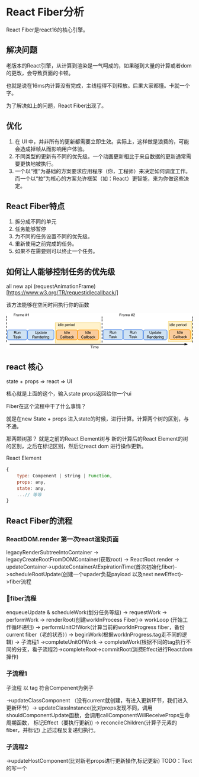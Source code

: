 # React Fiber分析
React Fiber是react16的核心引擎。

## 解决问题
老版本的React引擎，从计算到渲染是一气呵成的，如果碰到大量的计算或者dom的更改，会导致页面的卡顿。

也就是说在16ms内计算没有完成，主线程得不到释放。后果大家都懂。卡就一个字。

为了解决如上的问题，React Fiber出现了。

## 优化

1. 在 UI 中，并非所有的更新都需要立即生效。实际上，这样做是浪费的，可能会造成掉帧从而影响用户体验。
1. 不同类型的更新有不同的优先级。一个动画更新相比于来自数据的更新通常需要更快地被执行。
1. 一个以“推”为基础的方案要求应用程序（你，工程师）来决定如何调度工作。而一个以“拉”为核心的方案允许框架（如：React）更智能，来为你做这些决定。

## React Fiber特点

1. 拆分成不同的单元
1. 任务能够暂停
1. 为不同的任务设置不同的优先级。
1. 重新使用之前完成的任务。
1. 如果不在需要则可以终止一个任务。

## 如何让人能够控制任务的优先级

all new api (requestAnimationFrame)[https://www.w3.org/TR/requestidlecallback/]

该方法能够在空闲时间执行你的函数

![requestAnimationFrame](https://github.com/skyujilong/notebook/blob/master/src/requestAnimationFrame.png)


## react 核心

state + props => react => UI

核心就是上面的这个，输入state props返回给你一个ui

Fiber在这个流程中干了什么事情？

就是在new State + props 进入state的时候，进行计算。计算两个树的区别，与不通。

那两颗树那？ 就是之前的React Element树与 新的计算后的React Element的树的区别，之后在标记区别，然后让react dom 进行操作更新。

React Element 

```javascript
{
    type: Compenent | string | Function,
    props: any,
    state: any,
    ...// 等等
}

```

## React Fiber的流程

### ReactDOM.render 第一次react渲染页面

legacyRenderSubtreeIntoContainer -> legacyCreateRootFromDOMContainer(获取root) -> ReactRoot.render -> updateContainer->updateContainerAtExpirationTime(首次初始化fiber)->scheduleRootUpdate(创建一个upader负载payload 以及next newEffect)->fiber流程

### fiber流程

enqueueUpdate & scheduleWork(划分任务等级) -> requestWork -> performWork -> renderRoot(创建workInProcess Fiber)-> workLoop (开始工作循环递归) -> performUnitOfWork(计算当前的workInProgress fiber，备份current fiber（老的状态）) -> beginWork(根据workInProgress.tag走不同的逻辑) -> 子流程1 ->completeUnitOfWork -> completeWork(根据不同的tag执行不同的分支，看子流程2)->completeRoot->commitRoot(消费Effect进行Reactdom操作)

### 子流程1
子流程 以 tag 符合Compenent为例子

->updateClassComponent （没有current就创建，有进入更新环节，我们进入更新环节）-> updateClassInstance(比对props发现不同，调用shouldComponentUpdate函数，会调用callComponentWillReceiveProps生命周期函数， 标记Effect（要执行更新)) -> reconcileChildren(计算子元素的fiber，并标记) 上述过程反复递归执行。


### 子流程2
->updateHostComponent(比对新老props进行更新操作,标记更新)
TODO：Text的写一个



